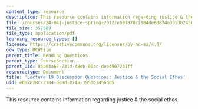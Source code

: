 ```yaml
---
content_type: resource
description: This resource contains information regarding justice & the social ethos.
file: /courses/24-04j-justice-spring-2012/eb97878c2184de8d874a3953b2456b05_MIT24_04JS12_disc19.pdf
file_size: 357589
file_type: application/pdf
learning_resource_types: []
license: https://creativecommons.org/licenses/by-nc-sa/4.0/
ocw_type: OCWFile
parent_title: Reading Questions
parent_type: CourseSection
parent_uid: 84a64a67-731d-48eb-00ac-dee4907231ff
resourcetype: Document
title: 'Lecture 19 Discussion Questions: Justice & the Social Ethos'
uid: eb97878c-2184-de8d-874a-3953b2456b05
---
```

This resource contains information regarding justice & the social ethos.